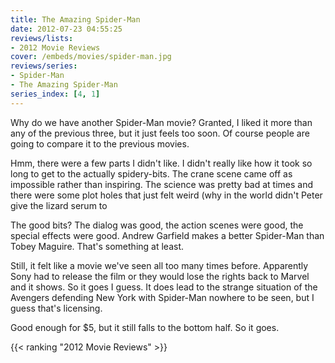 ```yaml
---
title: The Amazing Spider-Man
date: 2012-07-23 04:55:25
reviews/lists:
- 2012 Movie Reviews
cover: /embeds/movies/spider-man.jpg
reviews/series:
- Spider-Man 
- The Amazing Spider-Man
series_index: [4, 1]
---
```

Why do we have another Spider-Man movie? Granted, I liked it more than any of the previous three, but it just feels too soon. Of course people are going to compare it to the previous movies.

<!--more-->

Hmm, there were a few parts I didn't like. I didn't really like how it took so long to get to the actually spidery-bits. The crane scene came off as impossible rather than inspiring. The science was pretty bad at times and there were some plot holes that just felt weird (why in the world didn't Peter give the lizard serum to

The good bits? The dialog was good, the action scenes were good, the special effects were good. Andrew Garfield makes a better Spider-Man than Tobey Maguire. That's something at least.

Still, it felt like a movie we've seen all too many times before. Apparently Sony had to release the film or they would lose the rights back to Marvel and it shows. So it goes I guess. It does lead to the strange situation of the Avengers defending New York with Spider-Man nowhere to be seen, but I guess that's licensing.

Good enough for $5, but it still falls to the bottom half. So it goes.

{{< ranking "2012 Movie Reviews" >}}